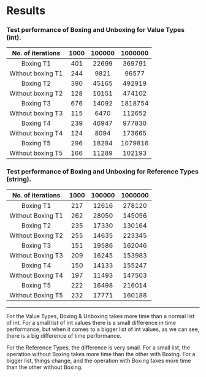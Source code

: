 # Results

### Test performance of Boxing and Unboxing for Value Types (int).

|   No. of iterations     | 1000 | 100000 | 1000000 |
|:-----------------------:|:----:|:------:|:-------:|
|     Boxing T1           |  401 |  22699 |  369791 |
|    Without boxing T1    |  244 |  9821  |  96577  |
|     Boxing T2           |  390 |  45165 |  492919 |
|    Without boxing T2    |  128 |  10151 |  474102 |
|     Boxing T3           |  676 |  14092 | 1818754 |
|    Without boxing T3    |  115 |  6470  |  112652 |
|     Boxing T4           |  239 |  46947 |  977830 |
|    Without boxing T4    |  124 |  8094  |  173665 |
|     Boxing T5           |  296 |  18284 | 1079816 |
|    Without boxing T5    |  166 |  11289 |  102193 |

### Test performance of Boxing and Unboxing for Reference Types (string).

| No. of iterations | 1000 | 100000 | 1000000 |
|:-----------------:|:----:|:------:|:-------:|
|     Boxing T1     |  217 |  12616 |  278120 |
| Without Boxing T1 |  262 |  28050 |  145056 |
|     Boxing T2     |  235 |  17330 |  130164 |
| Without Boxing T2 |  255 |  14635 |  223345 |
|     Boxing T3     |  151 |  19586 |  162046 |
| Without Boxing T3 |  209 |  16245 |  153983 |
|     Boxing T4     |  150 |  14133 |  155247 |
| Without Boxing T4 |  197 |  11493 |  147503 |
|     Boxing T5     |  222 |  16498 |  216014 |
| Without Boxing T5 |  232 |  17771 |  160188 |
---
For the Value Types, Boxing & Unboxing takes more time than a normal list of int. For a small list of int values there is a small difference in time performance, but when it comes to a bigger list of int values, as we can see, there is a big difference of time performance.

For the Reference Types, the difference is very small. For a small list, the operation without Boxing takes more time than the other with Boxing. For a bigger list, things change, and the operation with Boxing takes more time than the other without Boxing.